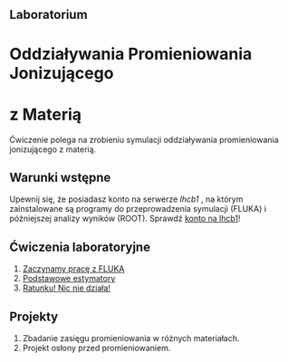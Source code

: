 ## Laboratorium
# Oddziaływania Promieniowania Jonizującego
# z Materią

Ćwiczenie polega na zrobieniu symulacji oddziaływania promieniowania jonizującego z materią.
## Warunki wstępne 
Upewnij się, że posiadasz konto na serwerze *lhcb1* , na którym zainstalowane są programy do przeprowadzenia symulacji (FLUKA) i późniejszej analizy wyników (ROOT). Sprawdź [konto na lhcb1](lhcb1.md)!

## Ćwiczenia laboratoryjne
1. [Zaczynamy pracę z FLUKĄ](start.md)
2. [Podstawowe estymatory](Estymatory.md)
3. [Ratunku! Nic nie działa!](Ratunek.md)

## Projekty
1. Zbadanie zasięgu promieniowania w różnych materiałach.
2. Projekt osłony przed promieniowaniem.


